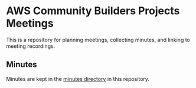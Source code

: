 # AWS Community Builders Projects Meetings

This is a repository for planning meetings, collecting minutes, and linking to meeting recordings.

## Minutes

Minutes are kept in the [minutes directory](minutes/README.md) in this repository.
